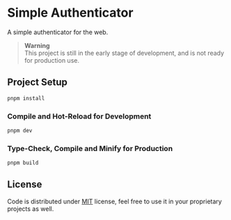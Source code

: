 # Simple Authenticator

A simple authenticator for the web.

> **Warning**  
> This project is still in the early stage of development, and is not ready for production use.

## Project Setup

```sh
pnpm install
```

### Compile and Hot-Reload for Development

```sh
pnpm dev
```

### Type-Check, Compile and Minify for Production

```sh
pnpm build
```

## License

Code is distributed under [MIT](./LICENSE) license, feel free to use it in your proprietary projects as well.
